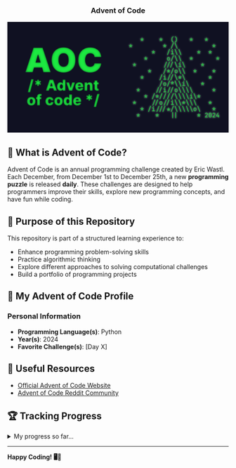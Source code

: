 <div align="center">
  <h3>Advent of Code</h3>
  <img src="aoc-header.png" alt="AoC header picture"/>
</div>

## 🎄 What is Advent of Code?

Advent of Code is an annual programming challenge created by Eric Wastl. Each
December, from December 1st to December 25th, a new **programming puzzle** is
released **daily**. These challenges are designed to help programmers improve
their skills, explore new programming concepts, and have fun while coding.

## 🚀 Purpose of this Repository

This repository is part of a structured learning experience to:
- Enhance programming problem-solving skills
- Practice algorithmic thinking
- Explore different approaches to solving computational challenges
- Build a portfolio of programming projects

## 🌟 My Advent of Code Profile

### Personal Information

- **Programming Language(s)**: Python
- **Year(s)**: 2024
- **Favorite Challenge(s)**: [Day X]

## 🔗 Useful Resources

- [Official Advent of Code Website](https://adventofcode.com/)
- [Advent of Code Reddit Community](https://www.reddit.com/r/adventofcode/)

## 🏆 Tracking Progress


<details>
<summary>My progress so far...</summary>

- 2024 -- 5/25
- 2023 -- 0/25
- 2022 -- 0/25

</details>

---

**Happy Coding! 🖥️🎄**
